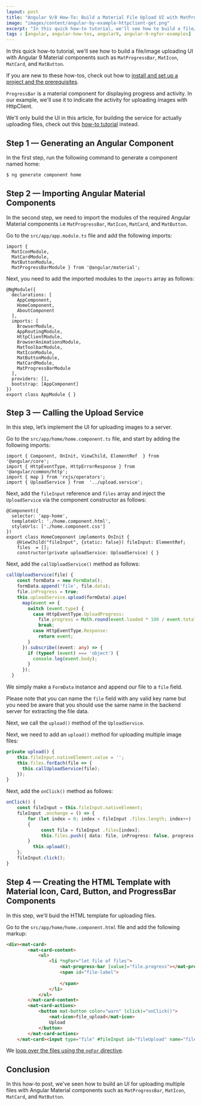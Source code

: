 ```yaml
---
layout: post
title: "Angular 9/8 How-To: Build a Material File Upload UI with MatProgressBar, MatButton , MatIcon and MatCard "
image: "images/content/angular-by-example-httpclient-get.png"
excerpt: "In this quick how-to tutorial, we'll see how to build a file/image uploading UI with Angular 9 Material components such as MatProgressBar, MatIcon, MatCard, and MatButton" 
tags : [angular, angular-how-tos, angular9, angular-9-ngfor-examples] 
---
```



In this quick how-to tutorial, we'll see how to build a file/image uploading UI with Angular 9 Material components such as `MatProgressBar`, `MatIcon`, `MatCard`, and `MatButton`.

If you are new to these how-tos, check out how to [install and set up a project and the prerequisites](https://www.techiediaries.com/angular-cli-tutorial/).

`ProgressBar` is a material component for displaying progress and activity. In our example, we'll use it to indicate the activity for uploading images with HttpClient. 

We'll only build the UI in this article, for building the service for actually uploading files, check out this [how-to tutorial]() instead.
 
## Step 1 — Generating an Angular Component

In the first step, run the following command to generate a component named home:

```bash
$ ng generate component home
```


## Step 2 — Importing Angular Material Components

In the second step, we need to import the modules of the required Angular Material components i.e `MatProgressBar`, `MatIcon`, `MatCard`, and `MatButton`. 
 
Go to the  `src/app/app.module.ts`  file and add the following imports:

```
import {   
  MatIconModule,  
  MatCardModule,  
  MatButtonModule,  
  MatProgressBarModule } from '@angular/material';
```


Next, you need to add the imported modules to the  `imports`  array as follows:

```
@NgModule({  
  declarations: [  
    AppComponent,  
    HomeComponent,  
    AboutComponent  
  ],  
  imports: [  
    BrowserModule,  
    AppRoutingModule,  
    HttpClientModule,  
    BrowserAnimationsModule,  
    MatToolbarModule,  
    MatIconModule,  
    MatButtonModule,  
    MatCardModule,  
    MatProgressBarModule  
  ],  
  providers: [],  
  bootstrap: [AppComponent]  
})  
export class AppModule { }
```

## Step 3 — Calling the Upload Service 
 
In this step, let’s implement the UI for uploading images to a server.

Go to the  `src/app/home/home.component.ts`  file, and start by adding the following imports:

```
import { Component, OnInit, ViewChild, ElementRef  } from '@angular/core';
import { HttpEventType, HttpErrorResponse } from '@angular/common/http';
import { map } from 'rxjs/operators';  
import { UploadService } from  '../upload.service';
```

Next, add the  `fileInput`  reference and  `files`  array and inject  the `UploadService` via the component constructor  as follows:

```
@Component({  
  selector: 'app-home',  
  templateUrl: './home.component.html',  
  styleUrls: ['./home.component.css']  
})  
export class HomeComponent implements OnInit {
    @ViewChild("fileInput", {static: false}) fileInput: ElementRef;
    files  = [];  
    constructor(private uploadService: UploadService) { }

```

Next, add the  `callUploadService()`  method as follows:

```ts
callUploadService(file) {  
    const formData = new FormData();  
    formData.append('file', file.data);  
    file.inProgress = true;  
    this.uploadService.upload(formData).pipe(  
      map(event => {  
        switch (event.type) {  
          case HttpEventType.UploadProgress:  
            file.progress = Math.round(event.loaded * 100 / event.total);  
            break;  
          case HttpEventType.Response:  
            return event;  
        }  
      }).subscribe((event: any) => {  
        if (typeof (event) === 'object') {  
          console.log(event.body);  
        }  
      });  
  }

```

We simply make a `FormData` instance and append our file to a `file` field. 

Please note that you can name the `file` field with any valid key name but you need be aware that you should use the same name in the backend  server for extracting the file data.

Next, we call the  `upload()`  method of  the `UploadService`.

Next, we need to add an  `upload()`  method for uploading multiple image files:

```ts
private upload() {  
    this.fileInput.nativeElement.value = '';  
    this.files.forEach(file => {  
      this.callUploadService(file);  
    });  
}

```

Next, add the  `onClick()`  method as follows:

```ts
onClick() {  
    const fileInput = this.fileInput.nativeElement;
    fileInput .onchange = () => {  
	    for (let index = 0; index < fileInput .files.length; index++)  
	    {  
		     const file = fileInput .files[index];  
		     this.files.push({ data: file, inProgress: false, progress: 0});  
	    }  
	      this.upload();  
    };  
    fileInput.click();  
}

```

## Step 4  — Creating the HTML Template with Material Icon, Card, Button, and ProgressBar Components

 
In this step, we'll buid the HTML template for uploading files. 

Go to the  `src/app/home/home.component.html`  file and add the following markup:

```html
<div><mat-card>  
        <mat-card-content>  
            <ul>  
                <li *ngFor="let file of files">  
                    <mat-progress-bar [value]="file.progress"></mat-progress-bar>  
                    <span id="file-label">  
                          
                    </span>  
                </li>  
            </ul>  
        </mat-card-content>  
        <mat-card-actions>  
            <button mat-button color="warn" (click)="onClick()">  
                <mat-icon>file_upload</mat-icon>  
                Upload  
            </button>  
        </mat-card-actions>  
    </mat-card><input type="file" #fileInput id="fileUpload" name="fileUpload" multiple="multiple" accept="image/*" style="display:none;" /></div>
```

We [loop over the files using the `ngFor` directive](https://www.techiediaries.com/angular-ngfor/).

## Conclusion

In this how-to post, we've seen how to build an UI for uploading multiple files with Angular Material components such as `MatProgressBar`, `MatIcon`, `MatCard`, and `MatButton`.
